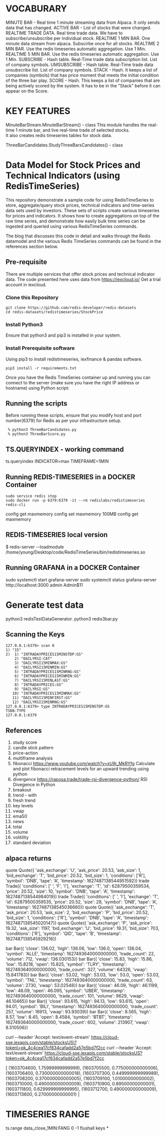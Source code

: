 # VOCABURARY

MINUTE BAR - Real time 1 minute streaming data from Alpaca. It only sends data that has changed.
ACTIVE BAR - List of stocks that were changed.
REALTIME TRADE DATA. Real time trade data. We have to subscribe/unsubscribe per individual stock.
REALTIME 1 MIN BAR. One minute data stream from alpaca. Subscirbe once for all stocks.
REALTIME 2 MIN BAR. Use the redis timeseries automatic aggregation. Use 1 Min.
REALTIME 5 MIN BAR. Use the redis timeseries automatic aggregation. Use 1 Min.
SUBSCRIBE - Hash table. Real-Time trade data subscription list. List of company symbols.
UMSUBSCRIBE - Hash table. Real-Time trade data unsubscribe list. List of company symbols.
STACK - Hash. It keeps a list of companies (symbols) that has price moment that meets the
initial condition of the three bar play.
SCORE - Hash. This keeps a list of companies that are being actively scored by the system.
It has to be in the "Stack" before it can appear on the Score.

# KEY FEATURES

MinuteBarStream.MinuteBarStream() - class
This module handles the real-time 1 minute bar, and live real-time trade of selected stocks.  
It also creates redis timeseries tables for stock data.

ThreeBarCandidates.StudyThreeBarsCandidates() - class

# Data Model for Stock Prices and Technical Indicators (using RedisTimeSeries)

This repository demonstrate a sample code for using RedisTimeSeries to store, aggregate/query stock prices, technical indicators and time-series data sets used by investors. These sets of scripts create various timeseries for prices and indicators. It shows how to create aggregations on top of the raw time series, and demonstrate how easily bulk time series can be ingested and queried using various RedisTimeSeries commands.

The blog that discusses this code in detail and walks through the Redis datamodel and the various Redis TimeSeries commands can be found in the references section below.

## Pre-requisite

There are multiple services that offer stock prices and technical indicator data. The code presented here uses data from https://iexcloud.io/
Get a trial account in iexcloud.

### Clone this Repository

```
git clone https://github.com/redis-developer/redis-datasets
cd redis-datasets/redistimeseries/StockPrice
```

### Install Python3

Ensure that python3 and pip3 is installed in your system.

### Install Prerequisite software

Using pip3 to install redistimeseries, iexfinance & pandas software.

```
pip3 install -r requirements.txt
```

Once you have the Redis TimeSeries container up and running you can connect to the server (make sure you have the right IP address or hostname) using Python script:

## Running the scripts

Before running these scripts, ensure that you modify host and port number(6379) for Redis as per your infrastructure setup.

```
 % python3 ThreeBarCandidates.py
 % python3 ThreeBarScore.py
```

## TS.QUERYINDEX - working command

ts.queryindex INDICATOR=max TIMEFRAME=1MIN

## Running REDIS-TIMESERIES in a DOCKER Container

```
sudo service redis stop
sudo docker run -p 6379:6379 -it --rm redislabs/redistimeseries
redis-cli
```

config get maxmemory
config set maxmemory 100MB
config get maxmemory

## REDIS-TIMESERIES local version

$ redis-server --loadmodule /home/young/Desktop/code/RedisTimeSeries/bin/redistimeseries.so

## Running GRAFANA in a DOCKER Container

sudo systemctl start grafana-server
sudo systemctl status grafana-server
http://localhost:3000
admin
Admin$11

# Generate test data

python3 redisTestDataGenerator.
python3 redis3bar.py

## Scanning the Keys

```
127.0.0.1:6379> scan 0
1) "15"
2)  1) "INTRADAYPRICES15MINSTDP:GS"
    2) "DAILYRSI:CAT"
    3) "DAILYRSI15MINMAX:GS"
    4) "DAILYRSI15MINMIN:GS"
    5) "INTRADAYPRICES15MINRNG:GS"
    6) "INTRADAYPRICES15MINMIN:GS"
    7) "DAILYRSI15MINLAST:GS"
    8) "INTRADAYPRICES:GS"
    9) "DAILYRSI:GS"
   10) "INTRADAYPRICES15MINMAX:GS"
   11) "DAILYRSI15MINFIRST:GS"
   12) "DAILYRSI15MINRNG:GS"
127.0.0.1:6379> type INTRADAYPRICES15MINSTDP:GS
TSDB-TYPE
127.0.0.1:6379
```

## References

1.  study score
2.  candle stick pattern
3.  price-action
4.  multiframe analysis
5.  fibonacci
    https://www.youtube.com/watch?v=xU9j_MkRYfg
    Calculate and plot fibonacci retracement levels for an upward trending using python
6.  divergence
    https://raposa.trade/trade-rsi-divergence-python/
    RSI Divegence in Python
7.  breakout
8.  trend - with
9.  fresh trend
10. key levels
11. vwap
12. ema50
13. news
14. total
15. volume
16. volitility
17. standard deviation

## alpaca returns

quote Quote({ 'ask_exchange': 'U',
'ask_price': 20.53,
'ask_size': 1,
'bid_exchange': 'T',
'bid_price': 20.52,
'bid_size': 1,
'conditions': ['R'],
'symbol': 'DNB',
'tape': 'A',
'timestamp': 1627487138544951592})
trade Trade({ 'conditions': [' ', 'F', 'I'],
'exchange': 'T',
'id': 62879500359534,
'price': 20.52,
'size': 10,
'symbol': 'DNB',
'tape': 'A',
'timestamp': 1627487138544984019})
trade Trade({ 'conditions': [' ', 'I'],
'exchange': 'T',
'id': 62879500359535,
'price': 20.52,
'size': 28,
'symbol': 'DNB',
'tape': 'A',
'timestamp': 1627487138545036660})
quote Quote({ 'ask_exchange': 'T',
'ask_price': 20.53,
'ask_size': 2,
'bid_exchange': 'P',
'bid_price': 20.52,
'bid_size': 1,
'conditions': ['R'],
'symbol': 'DNB',
'tape': 'A',
'timestamp': 1627487138545020147})
quote Quote({ 'ask_exchange': 'P',
'ask_price': 19.32,
'ask_size': 1197,
'bid_exchange': 'U',
'bid_price': 19.31,
'bid_size': 703,
'conditions': ['R'],
'symbol': 'QID',
'tape': 'B',
'timestamp': 1627487138545929216})

bar Bar({ 'close': 136.02,
'high': 136.06,
'low': 136.0,
'open': 136.04,
'symbol': 'ALLE',
'timestamp': 1627493640000000000,
'trade_count': 22,
'volume': 712,
'vwap': 136.030153})
bar Bar({ 'close': 15.83,
'high': 15.86,
'low': 15.8218,
'open': 15.825,
'symbol': 'TLRY',
'timestamp': 1627493640000000000,
'trade_count': 327,
'volume': 64326,
'vwap': 15.841783})
bar Bar({ 'close': 53.02,
'high': 53.03,
'low': 53.0,
'open': 53.03,
'symbol': 'TNL',
'timestamp': 1627493640000000000,
'trade_count': 63,
'volume': 2730,
'vwap': 53.02548})
bar Bar({ 'close': 46.09,
'high': 46.1199,
'low': 46.09,
'open': 46.095,
'symbol': 'UBER',
'timestamp': 1627493640000000000,
'trade_count': 101,
'volume': 9629,
'vwap': 46.10465})
bar Bar({ 'close': 93.615,
'high': 94.13,
'low': 93.615,
'open': 94.01,
'symbol': 'BILI',
'timestamp': 1627493640000000000,
'trade_count': 257,
'volume': 16913,
'vwap': 93.93039})
bar Bar({ 'close': 8.565,
'high': 8.57,
'low': 8.45,
'open': 8.4584,
'symbol': 'BTBT',
'timestamp': 1627493640000000000,
'trade_count': 602,
'volume': 213907,
'vwap': 8.510506})

curl --header 'Accept: text/event-stream' https://cloud-sse.iexapis.com/stable/stocksUS\?token\=pk_4c4cea17cf834cafadd2a57e5bd7f2cc
curl --header 'Accept: text/event-stream' https://cloud-sse.iexapis.com/stable/stocksUS?token=pk_4c4cea17cf834cafadd2a57e5bd7f2cc

[
(1603704600, 1.75999999999999),
(1603705500, 0.775000000000006),
(1603706400, 0.730000000000018),
(1603707300, 0.449999999999989),
(1603708200, 0.370000000000005),
(1603709100, 1.01000000000002),
(1603710000, 0.490000000000009),
(1603710900, 0.89500000000001),
(1603711800, 0.629999999999995),
(1603712700, 0.490000000000009),
(1603713600, 0.27000000000001)
]

# TIMESERIES RANGE

ts.range data_close_1MIN:FANG 0 -1
flushall
keys \*
